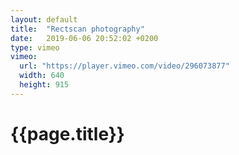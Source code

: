 ```yaml
---
layout: default
title:  "Rectscan photography"
date:   2019-06-06 20:52:02 +0200
type: vimeo
vimeo:
  url: "https://player.vimeo.com/video/296073877"
  width: 640
  height: 915
---
```


# {{page.title}}


